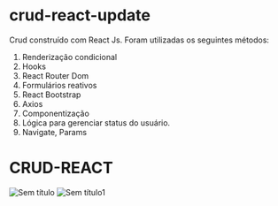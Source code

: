 # crud-react-update
Crud construído com React Js. Foram utilizadas os seguintes métodos:

1. Renderização condicional
2. Hooks
3. React Router Dom 
4. Formulários reativos
5. React Bootstrap
6. Axios
7. Componentização
8. Lógica para gerenciar status do usuário.
9. Navigate, Params

# CRUD-REACT

![Sem título](https://user-images.githubusercontent.com/62527468/108139387-c4925480-709e-11eb-98be-0de623e98508.png)
![Sem título1](https://user-images.githubusercontent.com/62527468/108139392-c65c1800-709e-11eb-9feb-0f8642fb46c1.png)
